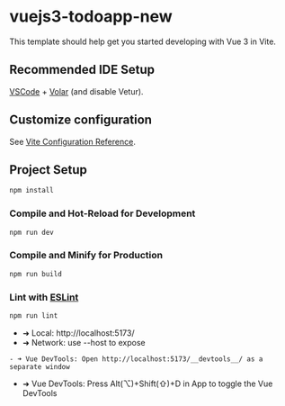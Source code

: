 # vuejs3-todoapp-new

This template should help get you started developing with Vue 3 in Vite.

## Recommended IDE Setup

[VSCode](https://code.visualstudio.com/) + [Volar](https://marketplace.visualstudio.com/items?itemName=Vue.volar) (and disable Vetur).

## Customize configuration

See [Vite Configuration Reference](https://vitejs.dev/config/).

## Project Setup

```sh
npm install
```

### Compile and Hot-Reload for Development

```sh
npm run dev
```

### Compile and Minify for Production

```sh
npm run build
```

### Lint with [ESLint](https://eslint.org/)

```sh
npm run lint
```

- ➜ Local: http://localhost:5173/
- ➜ Network: use --host to expose

```
- ➜ Vue DevTools: Open http://localhost:5173/__devtools__/ as a separate window
```
- ➜ Vue DevTools: Press Alt(⌥)+Shift(⇧)+D in App to toggle the Vue DevTools
